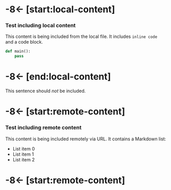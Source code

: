 # -8<- [start:local-content]

### Test including local content

This content is being included from the local file. It
includes `inline code` and a code block.

```python
def main():
    pass
```
# -8<- [end:local-content]

This sentence should *not* be included.

# -8<- [start:remote-content]

### Test including remote content

This content is being included remotely via URL. It
contains a Markdown list:

* List item 0
* List item 1
* List item 2

# -8<- [start:remote-content]
